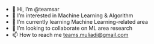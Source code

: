 - 👋 Hi, I’m @teamsar
- 👀 I’m interested in Machine Learning & Algorithm
- 🌱 I’m currently learning Machine Learning-related area
- 💞️ I’m looking to collaborate on ML area research
- 📫 How to reach me teams.muliadi@gmail.com

<!---
teamsar/teamsar is a ✨ special ✨ repository because its `README.md` (this file) appears on your GitHub profile.
You can click the Preview link to take a look at your changes.
--->
